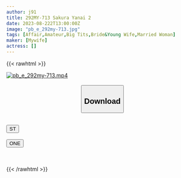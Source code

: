 ```yaml
---
author: j91
title: 292MY-713 Sakura Yanai 2
date: 2023-08-222T13:00:00Z
image: "pb_e_292my-713.jpg"
tags: [Affair,Amateur,Big Tits,Bride&Young Wife,Married Woman]
maker: [Mywife]
actress: []
---
```



{{< rawhtml >}}

<div class="video" data-videoid="bzbDW4BaM9iPP7P">
    <a href="javascript:;">
        <img src="https://my.j91.asia/posts/pb_e_292my-713/pb_e_292my-713.jpg" width="WIDTH" height="HEIGHT" alt="pb_e_292my-713.mp4" loading="lazy">
    </a>
</div>

<script type="text/javascript" src="https://j91.asia/asset/on-demand-st.js"></script>

<br>
  <link rel="stylesheet" href="https://j91.asia/asset/bs5.css">
  
  <center>
  <button class="btn btn-primary" type="button" data-bs-toggle="collapse" data-bs-target=".multi-collapse" aria-expanded="false" aria-controls="multiCollapseExample1 multiCollapseExample2"><h2>Download</h2></button></center>
</p>
<div class="row">
  <div class="col">
    <div class="collapse multi-collapse" id="multiCollapseExample1">
      <div class="card card-body">
	      	      <br>
<div class="buttons">  
<a href="https://streamtape.to/v/bzbDW4BaM9iPP7P"><button class="btn-hover color-3"><i class="fa fa-download"></i> ST</button></a></div>
    </div>
  </div>
</div>
  <div class="col">
    <div class="collapse multi-collapse" id="multiCollapseExample2">
      <div class="card card-body">
	      <br>
<div class="buttons">
    <a href="https://oneupload.to/w7cln9ins34t"><button class="btn-hover color-9"><i class="fa fa-download"></i> ONE</button></a></div>
<br><br>
      </div>
    </div>
  </div>
</div>

{{< /rawhtml >}}
